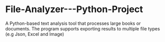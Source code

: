 # File-Analyzer---Python-Project
A Python-based text analysis tool that processes large books or documents. The program supports exporting results to multiple file types (e.g Json, Excel and Image)
